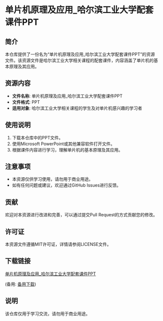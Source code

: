 # 单片机原理及应用_哈尔滨工业大学配套课件PPT

## 简介
本仓库提供了一份名为“单片机原理及应用_哈尔滨工业大学配套课件PPT”的资源文件。该资源文件是哈尔滨工业大学相关课程的配套课件，内容涵盖了单片机的基本原理及其应用。

## 资源内容
- **文件名称**: 单片机原理及应用_哈尔滨工业大学配套课件PPT
- **文件格式**: PPT
- **适用对象**: 哈尔滨工业大学相关课程的学生及对单片机感兴趣的学习者

## 使用说明
1. 下载本仓库中的PPT文件。
2. 使用Microsoft PowerPoint或其他兼容软件打开文件。
3. 根据课件内容进行学习，理解单片机的基本原理及其应用。

## 注意事项
- 本资源仅供学习使用，请勿用于商业用途。
- 如有任何问题或建议，欢迎通过GitHub Issues进行反馈。

## 贡献
欢迎对本资源进行改进和完善，可以通过提交Pull Request的方式贡献您的修改。

## 许可证
本资源文件遵循MIT许可证，详情请参阅LICENSE文件。

## 下载链接
[单片机原理及应用_哈尔滨工业大学配套课件PPT](https://pan.quark.cn/s/7f4b2a476bf3) 

(备用: [备用下载](https://pan.baidu.com/s/1XVig6EGaPAmvBVgD6HZlAg?pwd=1234))

## 说明

该仓库仅用于学习交流，请勿用于商业用途。
